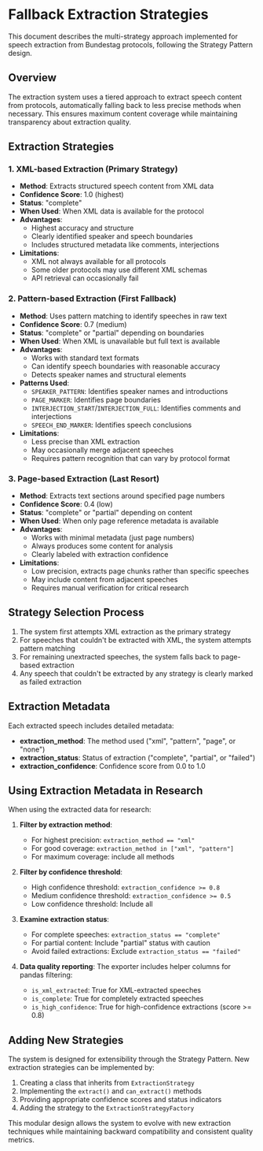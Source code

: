 # Fallback Extraction Strategies

This document describes the multi-strategy approach implemented for speech extraction from Bundestag protocols, following the Strategy Pattern design.

## Overview

The extraction system uses a tiered approach to extract speech content from protocols, automatically falling back to less precise methods when necessary. This ensures maximum content coverage while maintaining transparency about extraction quality.

## Extraction Strategies

### 1. XML-based Extraction (Primary Strategy)

- **Method**: Extracts structured speech content from XML data
- **Confidence Score**: 1.0 (highest)
- **Status**: "complete"
- **When Used**: When XML data is available for the protocol
- **Advantages**:
  - Highest accuracy and structure
  - Clearly identified speaker and speech boundaries
  - Includes structured metadata like comments, interjections
- **Limitations**:
  - XML not always available for all protocols
  - Some older protocols may use different XML schemas
  - API retrieval can occasionally fail

### 2. Pattern-based Extraction (First Fallback)

- **Method**: Uses pattern matching to identify speeches in raw text
- **Confidence Score**: 0.7 (medium)
- **Status**: "complete" or "partial" depending on boundaries
- **When Used**: When XML is unavailable but full text is available
- **Advantages**:
  - Works with standard text formats
  - Can identify speech boundaries with reasonable accuracy
  - Detects speaker names and structural elements
- **Patterns Used**:
  - `SPEAKER_PATTERN`: Identifies speaker names and introductions
  - `PAGE_MARKER`: Identifies page boundaries
  - `INTERJECTION_START`/`INTERJECTION_FULL`: Identifies comments and interjections
  - `SPEECH_END_MARKER`: Identifies speech conclusions
- **Limitations**:
  - Less precise than XML extraction
  - May occasionally merge adjacent speeches
  - Requires pattern recognition that can vary by protocol format

### 3. Page-based Extraction (Last Resort)

- **Method**: Extracts text sections around specified page numbers
- **Confidence Score**: 0.4 (low)
- **Status**: "complete" or "partial" depending on content
- **When Used**: When only page reference metadata is available
- **Advantages**:
  - Works with minimal metadata (just page numbers)
  - Always produces some content for analysis
  - Clearly labeled with extraction confidence
- **Limitations**:
  - Low precision, extracts page chunks rather than specific speeches
  - May include content from adjacent speeches
  - Requires manual verification for critical research

## Strategy Selection Process

1. The system first attempts XML extraction as the primary strategy
2. For speeches that couldn't be extracted with XML, the system attempts pattern matching
3. For remaining unextracted speeches, the system falls back to page-based extraction
4. Any speech that couldn't be extracted by any strategy is clearly marked as failed extraction

## Extraction Metadata

Each extracted speech includes detailed metadata:

- **extraction_method**: The method used ("xml", "pattern", "page", or "none")
- **extraction_status**: Status of extraction ("complete", "partial", or "failed")
- **extraction_confidence**: Confidence score from 0.0 to 1.0

## Using Extraction Metadata in Research

When using the extracted data for research:

1. **Filter by extraction method**:
   - For highest precision: `extraction_method == "xml"`
   - For good coverage: `extraction_method in ["xml", "pattern"]`
   - For maximum coverage: include all methods

2. **Filter by confidence threshold**:
   - High confidence threshold: `extraction_confidence >= 0.8`
   - Medium confidence threshold: `extraction_confidence >= 0.5`
   - Low confidence threshold: Include all

3. **Examine extraction status**:
   - For complete speeches: `extraction_status == "complete"`
   - For partial content: Include "partial" status with caution
   - Avoid failed extractions: Exclude `extraction_status == "failed"`

4. **Data quality reporting**: The exporter includes helper columns for pandas filtering:
   - `is_xml_extracted`: True for XML-extracted speeches
   - `is_complete`: True for completely extracted speeches
   - `is_high_confidence`: True for high-confidence extractions (score >= 0.8)

## Adding New Strategies

The system is designed for extensibility through the Strategy Pattern. New extraction strategies can be implemented by:

1. Creating a class that inherits from `ExtractionStrategy`
2. Implementing the `extract()` and `can_extract()` methods
3. Providing appropriate confidence scores and status indicators
4. Adding the strategy to the `ExtractionStrategyFactory`

This modular design allows the system to evolve with new extraction techniques while maintaining backward compatibility and consistent quality metrics.